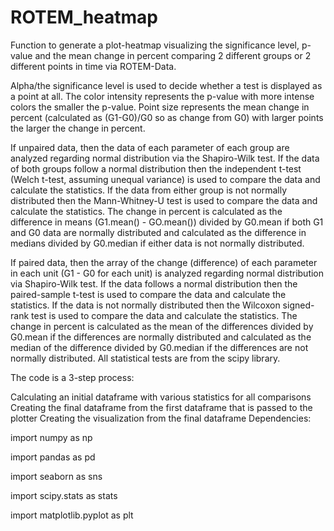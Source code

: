 # ROTEM_heatmap

Function to generate a plot-heatmap visualizing the significance level, p-value and the mean change in percent comparing 2 different groups or 2 different points in time via ROTEM-Data.

Alpha/the significance level is used to decide whether a test is displayed as a point at all. The color intensity represents the p-value with more intense colors the smaller the p-value. Point size represents the mean change in percent (calculated as (G1-G0)/G0 so as change from G0) with larger points the larger the change in percent.

If unpaired data, then the data of each parameter of each group are analyzed regarding normal distribution via the Shapiro-Wilk test. If the data of both groups follow a normal distribution then the independent t-test (Welch t-test, assuming unequal variance) is used to compare the data and calculate the statistics. If the data from either group is not normally distributed then the Mann-Whitney-U test is used to compare the data and calculate the statistics. The change in percent is calculated as the difference in means (G1.mean() - GO.mean()) divided by G0.mean if both G1 and G0 data are normally distributed and calculated as the difference in medians divided by G0.median if either data is not normally distributed.

If paired data, then the array of the change (difference) of each parameter in each unit (G1 - G0 for each unit) is analyzed regarding normal distribution via Shapiro-Wilk test. If the data follows a normal distribution then the paired-sample t-test is used to compare the data and calculate the statistics. If the data is not normally distributed then the Wilcoxon signed-rank test is used to compare the data and calculate the statistics. The change in percent is calculated as the mean of the differences divided by G0.mean if the differences are normally distributed and calculated as the median of the difference divided by G0.median if the differences are not normally distributed. All statistical tests are from the scipy library.

The code is a 3-step process:

Calculating an initial dataframe with various statistics for all comparisons
Creating the final dataframe from the first dataframe that is passed to the plotter
Creating the visualization from the final dataframe
Dependencies:

import numpy as np

import pandas as pd

import seaborn as sns

import scipy.stats as stats

import matplotlib.pyplot as plt

